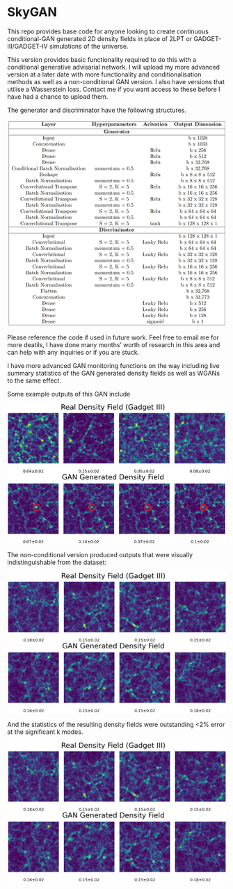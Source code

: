 # SkyGAN

This repo provides base code for anyone looking to create continuous conditional-GAN generated 2D density fields in place of 2LPT or GADGET-III/GADGET-IV simulations of the universe. 

This version provides basic functionality required to do this with a conditional generative advisarial network. I will upload my more advanced version at a later date with more functionality and conditionalisation methods as well as a non-conditional GAN version. I also have versions that utilise a Wasserstein loss. Contact me if you want access to these before I have had a chance to upload them.

The generator and discriminator have the following structures.


![](images/Model_Table.png)


Please reference the code if used in future work. Feel free to email me for more deatils, I have done many months’ worth of research in this area and can help with any inquiries or if you are stuck. 

I have more advanced GAN monitoring functions on the way including live summary statistics of the GAN generated density fields as well as WGANs to the same effect.

Some example outputs of this GAN include



![](images/cGAN_output.png)


The non-conditional version produced outputs that were visually indistinguishable from the dataset:

![](images/GAN_output.png)

And the statistics of the resulting density fields were outstanding <2% error at the significant k modes. 

![](images/GAN_output.png)


